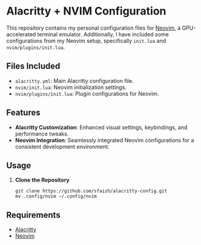 # Alacritty + NVIM Configuration

This repository contains my personal configuration files for [Neovim](https://neovim.io/), a GPU-accelerated terminal emulator. Additionally, I have included some configurations from my Neovim setup, specifically `init.lua` and `nvim/plugins/init.lua`.

## Files Included

- `alacritty.yml`: Main Alacritty configuration file.
- `nvim/init.lua`: Neovim initialization settings.
- `nvim/plugins/init.lua`: Plugin configurations for Neovim.

## Features

- **Alacritty Customization**: Enhanced visual settings, keybindings, and performance tweaks.
- **Neovim Integration**: Seamlessly integrated Neovim configurations for a consistent development environment.

## Usage

1. **Clone the Repository**

    ```
    git clone https://github.com/sfaizh/alacritty-config.git
    mv .config/nvim ~/.config/nvim
    ```

## Requirements

- [Alacritty](https://github.com/alacritty/alacritty)
- [Neovim](https://neovim.io/)
